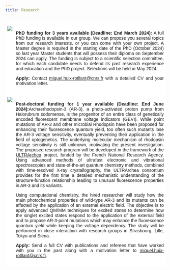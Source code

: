```yaml
---
title: Research
---
```


<html>
<style>
.page-header {
  color: #000;
  text-align: center;
  background-color: $header-bg-color;
  background-image: url("./images/header.png");
  background-repeat: no-repeat;
  background-size: cover;
  margin: 0 auto;

}
  .btn {
    color: #000;
    border-color: #000; 
    background-color: #fff;
  } 

  .btn:hover {
    color: #000;
    text-decoration: none;
    border-color: #000;
    background-color: #7c940ea1;
  }
  .tg  {border-collapse:collapse;border-spacing:0;}
.tg td{border-color:black;border-style:solid;border-width:1px;font-family:Arial, sans-serif;font-size:14px;
  overflow:hidden;padding:10px 5px;word-break:normal;}
.tg th{border-color:black;border-style:solid;border-width:1px;font-family:Arial, sans-serif;font-size:14px;
  font-weight:normal;overflow:hidden;padding:10px 5px;word-break:normal;}
.tg .tg-oe15{background-color:#ffffff;border-color:#ffffff;text-align:left;vertical-align:top}
</style>
<body>
<table class="tg">
<thead>
  <tr>
    <th class="tg-oe15"><img src="https://huixrotllant.github.io/images/hiring.png"/></th>
    <th class="tg-oe15"><p align="justify"><b>PhD funding for 3 years available (Deadline: End March 2024):</b> A full PhD funding is available in our group. We can propose you several topics from our research interests, or you can come with your own project. A Master degree is required in the starting date of the PhD (October 2024) so last year Master students that will possess their diploma on September 2024 can apply. The funding is subject to a scientific selection committee, for which each candidate needs to defend its past research experience and education and the PhD project. Selections will be held in May 2024.</p>
<p align="justify"><b>Apply:</b> Contact <a href="mailto:miquel.huix-rotllant@univ-amu.fr?subject=Application to PhD position">miquel.huix-rotllant@cnrs.fr</a> with a detailed CV and your motivation letter.</p></th>
  </tr>
</thead>
<tbody>
  <tr>
    <td class="tg-oe15"><img src="https://huixrotllant.github.io/images/asr3.png"/></td>
    <td class="tg-oe15"><p align="justify"><b>Post-doctoral funding for 1 year available (Deadline: End June 2024):</b>Archaerhodopsin-3 (AR-3), a photo-activated proton pump from Halorubrum sodomense, is the progenitor of an entire class of genetically encoded fluorescent membrane voltage indicators (GEVI). While point mutations of AR-3 and other microbial Rhodopsin have been proposed for enhancing their fluorescence quantum yield, too often such mutants lose the AR-3 voltage sensitivity, eventually preventing their application in the field of optogenetics. The underlying molecular mechanism of rhodopsin voltage sensitivity is still unknown, motivating the present investigation. The proposed research program will be developed in the framework of the <a href="https://anr.fr/en/funded-projects-and-impact/funded-projects/project/funded/project/b2d9d3668f92a3b9fbbf7866072501ef-9b821bf32f/?tx_anrprojects_funded%5Bcontroller%5D=Funded&cHash=c7eb53aa765bb9af4e788b671d27860b" target="_blank">ULTRArchea</a> project, funded by the French National Research Agency. Using advanced methods of ultrafast electronic and vibrational spectroscopies and state-of-the-art quantum chemistry methods, combined with time-resolved X-ray crystallography, the ULTRArchea consortium provides for the first time a detailed mechanistic understanding of the structure-function relationship leading to unusual fluorescence properties in AR-3 and its variants.</p>

<p align="justify">Using computational chemistry, the hired researcher will study how the main photochemical properties of wild-type AR-3 and its mutants can be affected by the application of an external electric field. The objective is to apply advanced QM/MM techniques for excited states to determine how the singlet excited states respond to the application of the external field and to propose AR-3-point mutations which may enhance the fluorescence quantum yield while keeping the voltage dependency. The study will be performed in close interaction with research groups in Strasbourg, Lille, Tokyo and Siena.</p>

<p align="justify"><b>Apply:</b> Send a full CV with publications and referees that have worked with you in the past along with a motivation letter to <a href="mailto:miquel.huix-rotllant@univ-amu.fr?subject=Application to ASR post-doctoral position">miquel.huix-rotllant@cnrs.fr</a>.
</td>
  </tr>
</tbody>
</table>
  
</body>
</html>
